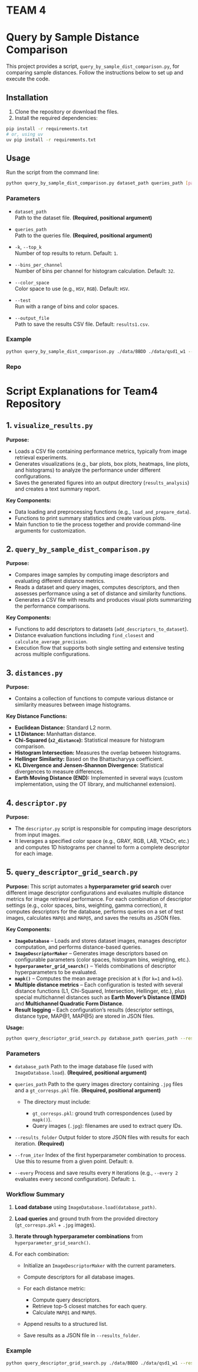 # TEAM 4
# Query by Sample Distance Comparison

This project provides a script, `query_by_sample_dist_comparison.py`, for comparing sample distances. Follow the instructions below to set up and execute the code.

## Installation

1. Clone the repository or download the files.
2. Install the required dependencies:
```bash
pip install -r requirements.txt
# or, using uv
uv pip install -r requirements.txt
```


## Usage

Run the script from the command line:

```bash
python query_by_sample_dist_comparison.py dataset_path queries_path [params]
```
### Parameters

- `dataset_path`  
    Path to the dataset file. **(Required, positional argument)**

- `queries_path`  
    Path to the queries file. **(Required, positional argument)**

- `-k`, `--top_k`  
    Number of top results to return. Default: `1`.

- `--bins_per_channel`  
    Number of bins per channel for histogram calculation. Default: `32`.

- `--color_space`  
    Color space to use (e.g., `HSV`, `RGB`). Default: `HSV`.

- `--test`  
    Run with a range of bins and color spaces.

- `--output_file`  
    Path to save the results CSV file. Default: `results1.csv`.

### Example

```bash
python query_by_sample_dist_comparison.py ./data/BBDD ./data/qsd1_w1 --top_k 5 --bins_per_channel 16 --color_space RGB --output_file results/test_output.csv --metric cosine
```

### Repo

# Script Explanations for Team4 Repository

## 1. `visualize_results.py`

**Purpose:**
- Loads a CSV file containing performance metrics, typically from image retrieval experiments.
- Generates visualizations (e.g., bar plots, box plots, heatmaps, line plots, and histograms) to analyze the performance under different configurations.
- Saves the generated figures into an output directory (`results_analysis`) and creates a text summary report.

**Key Components:**
- Data loading and preprocessing functions (e.g., `load_and_prepare_data`).
- Functions to print summary statistics and create various plots.
- Main function to tie the process together and provide command-line arguments for customization.

## 2. `query_by_sample_dist_comparison.py`

**Purpose:**
- Compares image samples by computing image descriptors and evaluating different distance metrics.
- Reads a dataset and query images, computes descriptors, and then assesses performance using a set of distance and similarity functions.
- Generates a CSV file with results and produces visual plots summarizing the performance comparisons.

**Key Components:**
- Functions to add descriptors to datasets (`add_descriptors_to_dataset`).
- Distance evaluation functions including `find_closest` and `calculate_average_precision`.
- Execution flow that supports both single setting and extensive testing across multiple configurations.

## 3. `distances.py`

**Purpose:**
- Contains a collection of functions to compute various distance or similarity measures between image histograms.

**Key Distance Functions:**
- **Euclidean Distance:** Standard L2 norm.
- **L1 Distance:** Manhattan distance.
- **Chi-Squared (`x2_distance`):** Statistical measure for histogram comparison.
- **Histogram Intersection:** Measures the overlap between histograms.
- **Hellinger Similarity:** Based on the Bhattacharyya coefficient.
- **KL Divergence and Jensen-Shannon Divergence:** Statistical divergences to measure differences.
- **Earth Moving Distance (END):** Implemented in several ways (custom implementation, using the OT library, and multichannel extension).

## 4. `descriptor.py`

**Purpose:**
- The `descriptor.py` script is responsible for computing image descriptors from input images.
- It leverages a specified color space (e.g., GRAY, RGB, LAB, YCbCr, etc.) and computes 1D histograms per channel to form a complete descriptor for each image.

## 5. `query_descriptor_grid_search.py`

**Purpose:**
This script automates a **hyperparameter grid search** over different image descriptor configurations and evaluates multiple distance metrics for image retrieval performance. For each combination of descriptor settings (e.g., color spaces, bins, weighting, gamma correction), it computes descriptors for the database, performs queries on a set of test images, calculates `MAP@1` and `MAP@5`, and saves the results as JSON files.

**Key Components:**

* **`ImageDatabase`** – Loads and stores dataset images, manages descriptor computation, and performs distance-based queries.
* **`ImageDescriptorMaker`** – Generates image descriptors based on configurable parameters (color spaces, histogram bins, weighting, etc.).
* **`hyperparameter_grid_search()`** – Yields combinations of descriptor hyperparameters to be evaluated.
* **`mapk()`** – Computes the mean average precision at `k` (for `k=1` and `k=5`).
* **Multiple distance metrics** – Each configuration is tested with several distance functions (L1, Chi-Squared, Intersection, Hellinger, etc.), plus special multichannel distances such as **Earth Mover’s Distance (EMD)** and **Multichannel Quadratic Form Distance**.
* **Result logging** – Each configuration’s results (descriptor settings, distance type, MAP@1, MAP@5) are stored in JSON files.

**Usage:**

```bash
python query_descriptor_grid_search.py database_path queries_path --results_folder PATH [--from_iter N] [--every M]
```

### Parameters

* `database_path`
  Path to the image database file (used with `ImageDatabase.load`). **(Required, positional argument)**
* `queries_path`
  Path to the query images directory containing `.jpg` files and a `gt_corresps.pkl` file. **(Required, positional argument)**

  * The directory must include:

    * `gt_corresps.pkl`: ground truth correspondences (used by `mapk()`).
    * Query images (`.jpg`): filenames are used to extract query IDs.
* `--results_folder`
  Output folder to store JSON files with results for each iteration. **(Required)**
* `--from_iter`
  Index of the first hyperparameter combination to process. Use this to resume from a given point. Default: `0`.
* `--every`
  Process and save results every `M` iterations (e.g., `--every 2` evaluates every second configuration). Default: `1`.


### Workflow Summary

1. **Load database** using `ImageDatabase.load(database_path)`.
2. **Load queries** and ground truth from the provided directory (`gt_corresps.pkl` + `.jpg` images).
3. **Iterate through hyperparameter combinations** from `hyperparameter_grid_search()`.
4. For each combination:

   * Initialize an `ImageDescriptorMaker` with the current parameters.
   * Compute descriptors for all database images.
   * For each distance metric:

     * Compute query descriptors.
     * Retrieve top-5 closest matches for each query.
     * Calculate `MAP@1` and `MAP@5`.
   * Append results to a structured list.
   * Save results as a JSON file in `--results_folder`.

### Example

```bash
python query_descriptor_grid_search.py ./data/BBDD ./data/qsd1_w1 --results_folder results/grid_search --from_iter 0 --every 1
```
